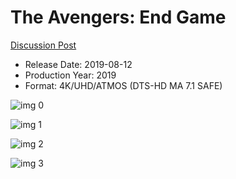 # The Avengers: End Game

[Discussion Post](https://www.avsforum.com/threads/bass-eq-for-filtered-movies.2995212/post-58355484)

* Release Date: 2019-08-12
* Production Year: 2019
* Format: 4K/UHD/ATMOS (DTS-HD MA 7.1 SAFE)

![img 0](https://i.imgur.com/rMLepAG.jpg)

![img 1](https://i.imgur.com/LWxzAxH.jpg)

![img 2](https://i.imgur.com/TiaOR0G.jpg)

![img 3](https://i.imgur.com/SXfibYY.png)

